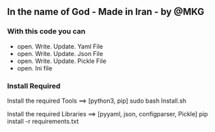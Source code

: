 ## In the name of God - Made in Iran - by @MKG


### With this code you can
* open. Write. Update. Yaml   File
* open. Write. Update. Json   File
* open. Write. Update. Pickle File
* open. Ini file




### Install Required

Install the required Tools ==> [python3, pip]
        sudo bash Install.sh


Install the required Libraries ==> [pyyaml, json, configparser, Pickle]
        pip install -r requirements.txt
